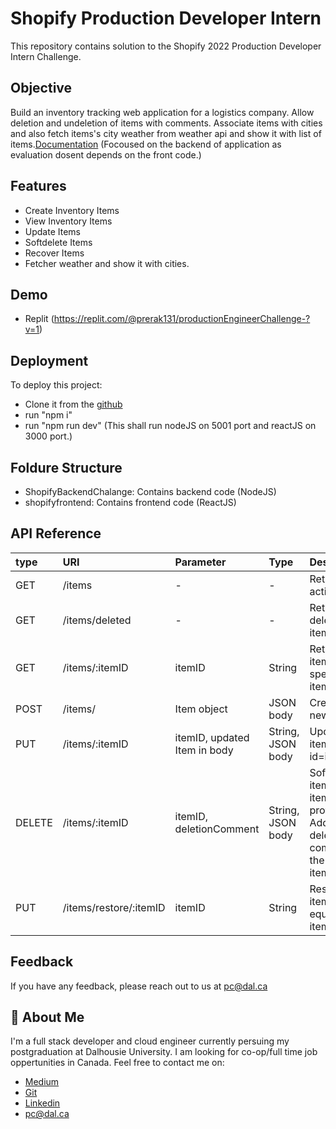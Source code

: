 # Shopify Production Developer Intern

This repository contains solution to the Shopify 2022 Production Developer Intern Challenge.

## Objective

Build an inventory tracking web application for a logistics company. Allow deletion and undeletion of items with comments. Associate items with cities and also fetch items's city weather from weather api and show it with list of items.[Documentation](<[https://docs.google.com/document/d/1PoxpoaJymXmFB3iCMhGL6js-ibht7GO_DkCF2elCySU/edit](https://docs.google.com/document/d/1cgmV2DW5mEOxhh5ekyopU4Cef07FNalP7WqAJdgpBuw/edit)>)
(Focoused on the backend of application as evaluation dosent depends on the front code.)

## Features

- Create Inventory Items
- View Inventory Items
- Update Items
- Softdelete Items
- Recover Items
- Fetcher weather and show it with cities.

## Demo

- Replit (https://replit.com/@prerak131/productionEngineerChallenge-?v=1)

## Deployment

To deploy this project:

- Clone it from the [github](https://github.com/prerak13/productionEngineerChallenge-)
- run "npm i"
- run "npm run dev" (This shall run nodeJS on 5001 port and reactJS on 3000 port.)

## Foldure Structure

- ShopifyBackendChalange: Contains backend code (NodeJS)
- shopifyfrontend: Contains frontend code (ReactJS)

## API Reference

| type   | URI                    | Parameter                    | Type              | Description                                                                        |
| :----- | :--------------------- | :--------------------------- | :---------------- | :--------------------------------------------------------------------------------- |
| GET    | /items                 | -                            | -                 | Returns all active items                                                           |
| GET    | /items/deleted         | -                            | -                 | Returns all deleated items                                                         |
| GET    | /items/:itemID         | itemID                       | String            | Returns item with specific item id                                                 |
| POST   | /items/                | Item object                  | JSON body         | Creates new item                                                                   |
| PUT    | /items/:itemID         | itemID, updated Item in body | String, JSON body | Updates item with id=itemID                                                        |
| DELETE | /items/:itemID         | itemID, deletionComment      | String, JSON body | Soft deletes item with itemID provided. Adds deletion comment to the deleted item. |
| PUT    | /items/restore/:itemID | itemID                       | String            | Restores item with id equals to itemID                                             |

## Feedback

If you have any feedback, please reach out to us at pc@dal.ca

## 🚀 About Me

I'm a full stack developer and cloud engineer currently persuing my postgraduation at Dalhousie University.
I am looking for co-op/full time job oppertunities in Canada.
Feel free to contact me on:

- [Medium](https://medium.com/@prerakchoksi)
- [Git](https://github.com/prerak13)
- [Linkedin](https://www.linkedin.com/in/prerak13/)
- pc@dal.ca
